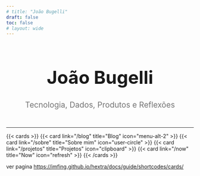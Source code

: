 ```yaml
---
# title: "João Bugelli"
draft: false
toc: false
# layout: wide
---
```


<div style="text-align: center; margin-top: 5rem; ">
  <h1 style="font-size: 3rem; font-family:Inter">João Bugelli</h1>
</div>

<div style="text-align: center; margin-top:20px; margin-bottom: 3rem;">
  <p style="font-size: 1.3rem; color: #747474ff;">Tecnologia, Dados, Produtos e Reflexões</p>
  <!-- <p>Aprendendo e Construindo</p>  -->
</div>

---

{{< cards >}}
{{< card link="/blog" title="Blog" icon="menu-alt-2" >}}
{{< card link="/sobre" title="Sobre mim" icon="user-circle" >}}
{{< card link="/projetos" title="Projetos" icon="clipboard" >}}
{{< card link="/now" title="Now" icon="refresh" >}}
{{< /cards >}}

ver pagina
https://imfing.github.io/hextra/docs/guide/shortcodes/cards/
